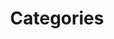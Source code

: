 ---
title: Categories
position: 3.5
type: 
description: 
content_markdown: |-
  ###### Categories are divided into Category Group, Category_1 and Category_2.


  Category nodes are linked by relationships from the software product node.
  {: .info}
  
  The following diagaram shows the nodes and relationships for categories:

  ![API Image](/images/cat_group.png){:class="img-responsive"} <br>

  <br>
  ### Category 1
  
  This category node features 



  ### Category 2



  ### Category Group


    
  
  
  
 
left_code_blocks:
  - code_block: |
      MATCH (n:CATEGORY_1) RETURN n.label LIMIT 5

      RESPONSE SAMPLE
      {
          
          }

    title: Category_1 Example
    language: javascript

  - code_block: >-
      MATCH (n:CATEGORY_2) RETURN n.label, n.description LIMIT 2


      RESPONSE SAMPLE

      {
         
          }
    title: Category_2 Example
    language: javascript

  - code_block: |-
      MATCH (n:CATEGORY_2) WHERE n.label = "Distributed Network Architecture" RETURN n LIMIT 2

      RESPONSE SAMPLE
      {
         
        }
    title: Category_2 Example 
    language: javascript

  - code_block: |- 
      MATCH (n:CATEGORY_2) WHERE n.label = "Distributed Network Architecture" RETURN n LIMIT 2
      RESPONSE SAMPLE
      {
         
        }
    title: Category_Group Example
    language: javascript

  - code_block: |- 
      MATCH (n:CATEGORY_2) WHERE n.label = "Distributed Network Architecture" RETURN n LIMIT 2
      RESPONSE SAMPLE
      {
         
        }
    title: Category_Group Example
    language: javascript

  - code_block: |- 
      MATCH (n:CATEGORY_2) WHERE n.label = "Distributed Network Architecture" RETURN n LIMIT 2
      RESPONSE SAMPLE
      {
         
        }
    title: Category_Group Example
    language: javascript
right_code_blocks:
  - code_block: |2
        label
        description
    title: Category_Group_Attributes
    language: bash

  - code_block: |2-
        technopedia_id
        label
        description
        cat_taxonomy2012_id
        categrory_group
    title: Category_1 Attributes
    language: bash

  - code_block: |2-
        technopedia_id
        label
        description
        cat_taxonomy2012_id
        cat_taxonomy2012_parent_id
    title: Category_2 Attributes
    language: bash
---